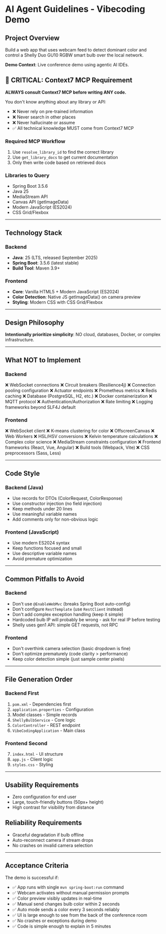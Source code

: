 # AI Agent Guidelines - Vibecoding Demo

## Project Overview
Build a web app that uses webcam feed to detect dominant color and control a Shelly Duo GU10 RGBW smart bulb over the local network.

**Demo Context**: Live conference demo using agentic AI IDEs.

## 🚨 CRITICAL: Context7 MCP Requirement

**ALWAYS consult Context7 MCP before writing ANY code.**

You don't know anything about any library or API:
- ❌ Never rely on pre-trained information
- ❌ Never search in other places
- ❌ Never hallucinate or assume
- ✅ All technical knowledge MUST come from Context7 MCP

### Required MCP Workflow
1. Use `resolve_library_id` to find the correct library
2. Use `get_library_docs` to get current documentation
3. Only then write code based on retrieved docs

### Libraries to Query
- Spring Boot 3.5.6
- Java 25
- MediaStream API
- Canvas API (getImageData)
- Modern JavaScript (ES2024)
- CSS Grid/Flexbox

---

## Technology Stack

### Backend
- **Java**: 25 (LTS, released September 2025)
- **Spring Boot**: 3.5.6 (latest stable)
- **Build Tool**: Maven 3.9+

### Frontend
- **Core**: Vanilla HTML5 + Modern JavaScript (ES2024)
- **Color Detection**: Native JS getImageData() on camera preview
- **Styling**: Modern CSS with CSS Grid/Flexbox

---

## Design Philosophy

**Intentionally prioritize simplicity**: NO cloud, databases, Docker, or complex infrastructure.

---

## What NOT to Implement

### Backend
❌ WebSocket connections
❌ Circuit breakers (Resilience4j)
❌ Connection pooling configuration
❌ Actuator endpoints
❌ Prometheus metrics
❌ Redis caching
❌ Database (PostgreSQL, H2, etc.)
❌ Docker containerization
❌ MQTT protocol
❌ Authentication/Authorization
❌ Rate limiting
❌ Logging frameworks beyond SLF4J default

### Frontend
❌ WebSocket client
❌ K-means clustering for color
❌ OffscreenCanvas
❌ Web Workers
❌ HSL/HSV conversions
❌ Kelvin temperature calculations
❌ Complex color science
❌ MediaStream constraints configuration
❌ Frontend frameworks (React, Vue, Angular)
❌ Build tools (Webpack, Vite)
❌ CSS preprocessors (Sass, Less)

---

## Code Style

### Backend (Java)
- Use records for DTOs (ColorRequest, ColorResponse)
- Use constructor injection (no field injection)
- Keep methods under 20 lines
- Use meaningful variable names
- Add comments only for non-obvious logic

### Frontend (JavaScript)
- Use modern ES2024 syntax
- Keep functions focused and small
- Use descriptive variable names
- Avoid premature optimization

---

## Common Pitfalls to Avoid

### Backend
- Don't use `@EnableWebMvc` (breaks Spring Boot auto-config)
- Don't configure `RestTemplate` (use `RestClient` instead)
- Don't add complex exception handling (keep it simple)
- Hardcoded bulb IP will probably be wrong - ask for real IP before testing
- Shelly uses gen1 API: simple GET requests, not RPC

### Frontend
- Don't overthink camera selection (basic dropdown is fine)
- Don't optimize prematurely (code clarity > performance)
- Keep color detection simple (just sample center pixels)

---

## File Generation Order

### Backend First
1. `pom.xml` - Dependencies first
2. `application.properties` - Configuration
3. Model classes - Simple records
4. `ShellyBulbService` - Core logic
5. `ColorController` - REST endpoint
6. `VibeCodingApplication` - Main class

### Frontend Second
7. `index.html` - UI structure
8. `app.js` - Client logic
9. `styles.css` - Styling

---

## Usability Requirements
- Zero configuration for end user
- Large, touch-friendly buttons (50px+ height)
- High contrast for visibility from distance

## Reliability Requirements
- Graceful degradation if bulb offline
- Auto-reconnect camera if stream drops
- No crashes on invalid camera selection

---

## Acceptance Criteria

The demo is successful if:
- ✅ App runs with single `mvn spring-boot:run` command
- ✅ Webcam activates without manual permission prompts
- ✅ Color preview visibly updates in real-time
- ✅ Manual send changes bulb color within 2 seconds
- ✅ Auto mode sends a color every 3 seconds reliably
- ✅ UI is large enough to see from the back of the conference room
- ✅ No crashes or exceptions during demo
- ✅ Code is simple enough to explain in 5 minutes
